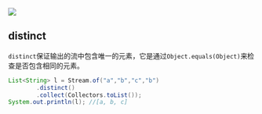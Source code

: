 ![](https://youpaiyun.zongqilive.cn/image/20200223214201.png)



## distinct

`distinct`保证输出的流中包含唯一的元素，它是通过`Object.equals(Object)`来检查是否包含相同的元素。

```java
List<String> l = Stream.of("a","b","c","b")
        .distinct()
        .collect(Collectors.toList());
System.out.println(l); //[a, b, c]
```

